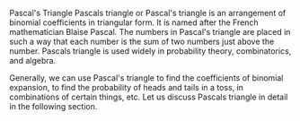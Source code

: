Pascal's Triangle
Pascals triangle or Pascal's triangle is an arrangement of binomial coefficients in triangular form. It is named after the French mathematician Blaise Pascal. The numbers in Pascal's triangle are placed in such a way that each number is the sum of two numbers just above the number. Pascals triangle is used widely in probability theory, combinatorics, and algebra.

Generally, we can use Pascal's triangle to find the coefficients of binomial expansion, to find the probability of heads and tails in a toss, in combinations of certain things, etc. Let us discuss Pascals triangle in detail in the following section.
